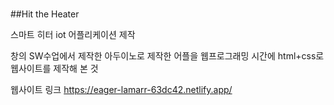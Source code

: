 # 
##Hit the Heater

스마트 히터 iot 어플리케이션 제작

창의 SW수업에서 제작한 아두이노로 제작한 어플을
웹프로그래밍 시간에 html+css로 웹사이트를 제작해 본 것

웹사이트 링크
https://eager-lamarr-63dc42.netlify.app/
